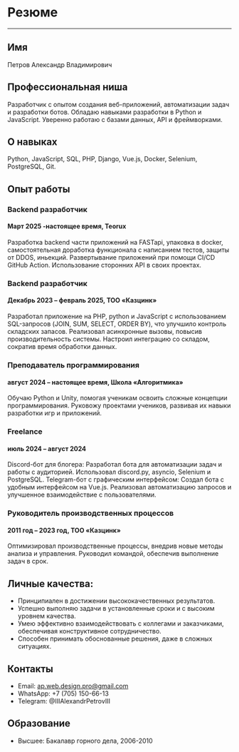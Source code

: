# Резюме

---

## Имя

Петров Александр Владимирович

## Профессиональная ниша

Разработчик с опытом создания веб-приложений, автоматизации задач и разработки ботов. Обладаю навыками разработки в Python и JavaScript. Уверенно работаю с базами данных, API и фреймворками.

## О навыках

Python, JavaScript, SQL, PHP, Django, Vue.js, Docker, Selenium, PostgreSQL, Git.

## Опыт работы

### Backend разработчик
#### Март 2025 -настоящее время, Teorux
Разработка backend части приложений на FASTapi, упаковка в docker, самостоятельная доработка функционала с написанием тестов, защиты от DDOS, иньекций.
Развертывание приложений при помощи CI/CD GitHub Action.
Использование сторонних API в своих проектах.
### Backend разработчик
#### Декабрь 2023 – февраль 2025, ТОО «Казцинк»
Разработал приложение на PHP, python и JavaScript с использованием SQL-запросов (JOIN, SUM, SELECT, ORDER BY), что улучшило контроль складских запасов.
Реализовал асинхронные вызовы, повысив производительность системы.
Настроил интеграцию со складом, сократив время обработки данных.
### Преподаватель программирования 
#### август 2024 – настоящее время, Школа «Алгоритмика»
Обучаю Python и Unity, помогая ученикам освоить сложные концепции программирования.
Руковожу проектами учеников, развивая их навыки разработки игр и приложений.
### Freelance
#### июль 2024 – август 2024
Discord-бот для блогера:
Разработал бота для автоматизации задач и работы с аудиторией.
Использовал discord.py, asyncio, Selenium и PostgreSQL.
Telegram-бот с графическим интерфейсом:
Создал бота с удобным интерфейсом на Vue.js.
Реализовал автоматизацию запросов и улучшенное взаимодействие с пользователями.

### Руководитель производственных процессов
#### 2011 год – 2023 год, ТОО «Казцинк»
Оптимизировал производственные процессы, внедрив новые методы анализа и управления.
Руководил командой, обеспечив выполнение задач в срок.

## Личные качества:

- Принципиален в достижении высококачественных результатов.
- Успешно выполняю задачи в установленные сроки и с высоким уровнем качества.
- Умею эффективно взаимодействовать с коллегами и заказчиками, обеспечивая конструктивное сотрудничество.
- Способен принимать обоснованные решения, даже в сложных ситуациях.

## Контакты

- Email: ap.web.design.pro@gmail.com
- WhatsApp: +7 (705) 150-66-13
- Telegram: @IIIAlexandrPetrovIII

## Образование

- Высшее: Бакалавр горного дела, 2006-2010
